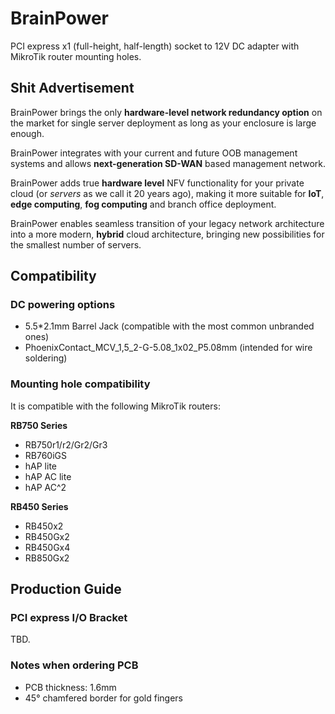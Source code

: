 # BrainPower

PCI express x1 (full-height, half-length) socket to 12V DC adapter with MikroTik router mounting holes.

## Shit Advertisement

BrainPower brings the only **hardware-level network redundancy option** on the market for single server deployment as long as your enclosure is large enough. 

BrainPower integrates with your current and future OOB management systems and allows **next-generation SD-WAN** based management network. 

BrainPower adds true **hardware level** NFV functionality for your private cloud (or *servers* as we call it 20 years ago), making it more suitable for **IoT**, **edge computing**, **fog computing** and branch office deployment.

BrainPower enables seamless transition of your legacy network architecture into a more modern, **hybrid** cloud architecture, bringing new possibilities for the smallest number of servers.

## Compatibility

### DC powering options

* 5.5*2.1mm Barrel Jack (compatible with the most common unbranded ones)
* PhoenixContact_MCV_1,5_2-G-5.08_1x02_P5.08mm (intended for wire soldering)

### Mounting hole compatibility

It is compatible with the following MikroTik routers:

**RB750 Series**

* RB750r1/r2/Gr2/Gr3
* RB760iGS
* hAP lite
* hAP AC lite
* hAP AC^2

**RB450 Series**

* RB450x2
* RB450Gx2
* RB450Gx4
* RB850Gx2

## Production Guide

### PCI express I/O Bracket

TBD.

### Notes when ordering PCB

* PCB thickness: 1.6mm
* 45° chamfered border for gold fingers
